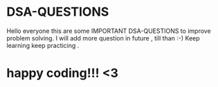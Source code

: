 # DSA-QUESTIONS

Hello everyone this are some IMPORTANT DSA-QUESTIONS to improve problem solving. 
I will add more question in future , till than :-)
Keep learning keep practicing .

# happy coding!!! <3
